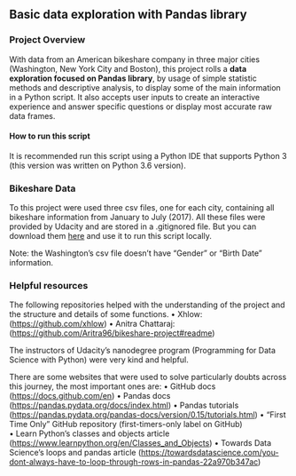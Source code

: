 
## Basic data exploration with Pandas library

### Project Overview
With data from an American bikeshare company in three major cities (Washington, New York City and Boston), this project rolls a **data exploration focused on Pandas library**, by usage of simple statistic methods and descriptive analysis, to display some of the main information in a Python script. It also accepts user inputs to create an interactive experience and answer specific questions or display most accurate raw data frames.  

#### How to run this script
It is recommended run this script using a Python IDE that supports Python 3 (this version was written on Python 3.6 version).

### Bikeshare Data
To this project were used three csv files, one for each city, containing all bikeshare information from January to July (2017). All these files were provided by Udacity and are stored in a .gitignored file. But you can download them [here](https://drive.google.com/drive/folders/16FfhNDfAh0DvTIRw9r0plmWZlHPEcBa4) and use it to run this script locally.

Note: the Washington’s csv file doesn’t have “Gender” or “Birth Date” information.

### Helpful resources
The following repositories helped with the understanding of the project and the structure and details of some functions.
•	Xhlow: (https://github.com/xhlow)
•	Anitra Chattaraj: (https://github.com/Aritra96/bikeshare-project#readme)

The instructors of Udacity’s nanodegree program (Programming for Data Science with Python) were very kind and helpful.

There are some websites that were used to solve particularly doubts across this journey, the most important ones are:
•	GitHub docs (https://docs.github.com/en)
•	Pandas docs (https://pandas.pydata.org/docs/index.html)
•	Pandas tutorials (https://pandas.pydata.org/pandas-docs/version/0.15/tutorials.html)
•	“First Time Only” GitHub repository (first-timers-only label on GitHub)  
•	Learn Python’s classes and objects article (https://www.learnpython.org/en/Classes_and_Objects)
•	Towards Data Science’s loops and pandas article (https://towardsdatascience.com/you-dont-always-have-to-loop-through-rows-in-pandas-22a970b347ac)
